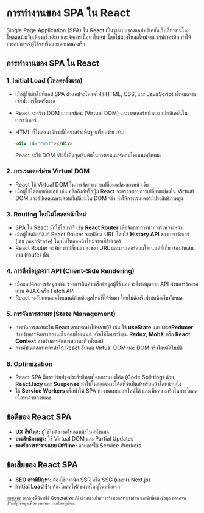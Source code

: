 # การทำงานของ SPA ใน React

Single Page Application (SPA) ใน React เป็นรูปแบบของแอปพลิเคชันเว็บที่ทำงานโดยโหลดหน้าเว็บเพียงครั้งเดียว และจัดการเนื้อหาในหน้าโดยไม่ต้องโหลดใหม่จากเซิร์ฟเวอร์อีก ทำให้ประสบการณ์ผู้ใช้ราบรื่นและตอบสนองเร็ว

## การทำงานของ SPA ใน React

### 1. Initial Load (โหลดครั้งแรก)
- เมื่อผู้ใช้เข้าไปที่แอป SPA ตัวแอปจะโหลดไฟล์ HTML, CSS, และ JavaScript ทั้งหมดจากเซิร์ฟเวอร์ในครั้งแรก
- React จะสร้าง DOM แบบเสมือน (Virtual DOM) และเรนเดอร์หน้าตาแอปพลิเคชันในเบราว์เซอร์
- HTML ที่โหลดมามักจะมีโครงสร้างพื้นฐานเรียบง่าย เช่น:

  ```html
  <div id="root"></div>
  ```
  React จะใช้ DOM จริงนี้เป็นจุดเริ่มต้นในการเรนเดอร์คอมโพเนนต์ทั้งหมด

### 2. การเรนเดอร์ผ่าน Virtual DOM
- React ใช้ Virtual DOM ในการจัดการการเปลี่ยนแปลงของหน้าเว็บ
- เมื่อผู้ใช้โต้ตอบกับแอป เช่น คลิกลิงก์หรือปุ่ม React จะตรวจสอบการเปลี่ยนแปลงใน Virtual DOM และอัปเดตเฉพาะส่วนที่เปลี่ยนใน DOM จริง ทำให้การเรนเดอร์มีประสิทธิภาพสูง

### 3. Routing โดยไม่โหลดหน้าใหม่
- SPA ใน React มักใช้ไลบรารี เช่น **React Router** เพื่อจัดการการนำทางระหว่างหน้า
- เมื่อผู้ใช้คลิกที่ลิงก์ React Router จะเปลี่ยน URL โดยใช้ **History API** ของเบราว์เซอร์ (เช่น `pushState`) โดยไม่โหลดหน้าใหม่จากเซิร์ฟเวอร์
- React Router จะจับการเปลี่ยนแปลงของ URL และเรนเดอร์คอมโพเนนต์ที่เกี่ยวข้องกับเส้นทาง (route) นั้น

### 4. การดึงข้อมูลจาก API (Client-Side Rendering)
- เมื่อแอปต้องการข้อมูล เช่น รายการสินค้า หรือข้อมูลผู้ใช้ แอปจะดึงข้อมูลจาก API ผ่านการร้องขอแบบ AJAX หรือ Fetch API
- React จะอัปเดตคอมโพเนนต์ด้วยข้อมูลใหม่ที่ได้รับมา โดยไม่ต้องรีเฟรชหน้าเว็บทั้งหมด

### 5. การจัดการสถานะ (State Management)
- การจัดการสถานะใน React สามารถทำได้หลายวิธี เช่น ใช้ **useState** และ **useReducer** สำหรับการจัดการสถานะในคอมโพเนนต์ หรือใช้ไลบรารีเช่น **Redux**, **MobX** หรือ **React Context** สำหรับการจัดการสถานะทั่วทั้งแอป
- การอัปเดตสถานะจะทำให้ React อัปเดต Virtual DOM และ DOM จริงโดยอัตโนมัติ

### 6. Optimization
- React SPA มีการปรับปรุงประสิทธิภาพโดยการแบ่งโค้ด (Code Splitting) ด้วย **React.lazy** และ **Suspense** ทำให้โหลดเฉพาะโค้ดที่จำเป็นสำหรับหน้าใดหน้าหนึ่ง
- ใช้ **Service Workers** เพื่อทำให้ SPA ทำงานแบบออฟไลน์ได้ และเพิ่มความเร็วในการโหลดเนื้อหาด้วยการแคช

## ข้อดีของ React SPA
- **UX ลื่นไหล:** ผู้ใช้ไม่ต้องรอโหลดหน้าใหม่ทั้งหมด
- **ประสิทธิภาพสูง:** ใช้ Virtual DOM และ Partial Updates
- **รองรับการทำงานแบบ Offline:** ด้วยการใช้ Service Workers

## ข้อเสียของ React SPA
- **SEO อาจมีปัญหา:** ต้องใช้เทคนิค SSR หรือ SSG (แนะนำ Next.js)
- **Initial Load ช้า:** ต้องโหลดไฟล์ขนาดใหญ่ในครั้งแรก


<sup><ins>หมายเหตุ</ins> เอกสารนี้มีการใช้ Generative AI เข้ามาช่วยในการสร้างเอกสารบางส่วน และมีเพิ่มเติมข้อมูล ตลอดจนปรับปรุงข้อมูลเพื่อความเหมาะสมโดยผู้เขียน</sup>